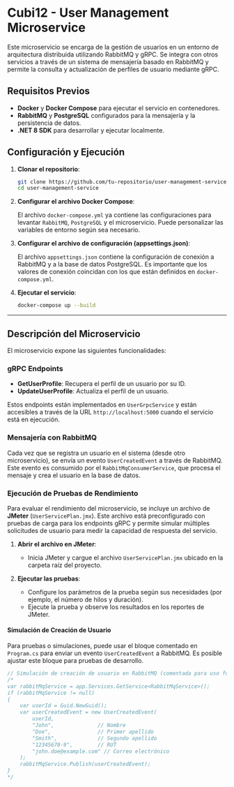 # Cubi12 - User Management Microservice

Este microservicio se encarga de la gestión de usuarios en un entorno de arquitectura distribuida utilizando RabbitMQ y gRPC. Se integra con otros servicios a través de un sistema de mensajería basado en RabbitMQ y permite la consulta y actualización de perfiles de usuario mediante gRPC.

## Requisitos Previos

- **Docker** y **Docker Compose** para ejecutar el servicio en contenedores.
- **RabbitMQ** y **PostgreSQL** configurados para la mensajería y la persistencia de datos.
- **.NET 8 SDK** para desarrollar y ejecutar localmente.

## Configuración y Ejecución

1. **Clonar el repositorio**:

   ```bash
   git clone https://github.com/tu-repositorio/user-management-service.git
   cd user-management-service
   ```

2. **Configurar el archivo Docker Compose**:

   El archivo `docker-compose.yml` ya contiene las configuraciones para levantar `RabbitMQ`, `PostgreSQL` y el microservicio. Puede personalizar las variables de entorno según sea necesario.

3. **Configurar el archivo de configuración (appsettings.json)**:

   El archivo `appsettings.json` contiene la configuración de conexión a RabbitMQ y a la base de datos PostgreSQL. Es importante que los valores de conexión coincidan con los que están definidos en `docker-compose.yml`.

4. **Ejecutar el servicio**:

   ```bash
   docker-compose up --build
   ```

---

## Descripción del Microservicio

El microservicio expone las siguientes funcionalidades:

### gRPC Endpoints

- **GetUserProfile**: Recupera el perfil de un usuario por su ID.
- **UpdateUserProfile**: Actualiza el perfil de un usuario.

Estos endpoints están implementados en `UserGrpcService` y están accesibles a través de la URL `http://localhost:5000` cuando el servicio está en ejecución.

### Mensajería con RabbitMQ

Cada vez que se registra un usuario en el sistema (desde otro microservicio), se envía un evento `UserCreatedEvent` a través de RabbitMQ. Este evento es consumido por el `RabbitMqConsumerService`, que procesa el mensaje y crea el usuario en la base de datos.

### Ejecución de Pruebas de Rendimiento

Para evaluar el rendimiento del microservicio, se incluye un archivo de **JMeter** (`UserServicePlan.jmx`). Este archivo está preconfigurado con pruebas de carga para los endpoints gRPC y permite simular múltiples solicitudes de usuario para medir la capacidad de respuesta del servicio.

1. **Abrir el archivo en JMeter**:
   - Inicia JMeter y cargue el archivo `UserServicePlan.jmx` ubicado en la carpeta raíz del proyecto.

2. **Ejecutar las pruebas**:
   - Configure los parámetros de la prueba según sus necesidades (por ejemplo, el número de hilos y duración).
   - Ejecute la prueba y observe los resultados en los reportes de JMeter.

#### Simulación de Creación de Usuario

Para pruebas o simulaciones, puede usar el bloque comentado en `Program.cs` para enviar un evento `UserCreatedEvent` a RabbitMQ. Es posible ajustar este bloque para pruebas de desarrollo.

```csharp
// Simulación de creación de usuario en RabbitMQ (comentada para uso futuro)
/*
var rabbitMqService = app.Services.GetService<RabbitMqService>();
if (rabbitMqService != null)
{
    var userId = Guid.NewGuid();
    var userCreatedEvent = new UserCreatedEvent(
        userId,
        "John",              // Nombre
        "Doe",               // Primer apellido
        "Smith",             // Segundo apellido
        "12345678-9",        // RUT
        "john.doe@example.com" // Correo electrónico
    );
    rabbitMqService.Publish(userCreatedEvent);
}
*/
```
